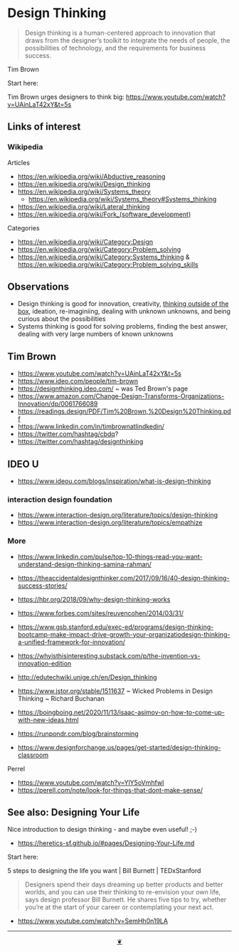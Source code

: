 # Design Thinking

> Design thinking is a human-centered approach to innovation that draws from the designer’s toolkit to integrate the needs of people, the possibilities of technology, and the requirements for business success.

Tim Brown

Start here:

Tim Brown urges designers to think big: https://www.youtube.com/watch?v=UAinLaT42xY&t=5s

## Links of interest

### Wikipedia

Articles

* https://en.wikipedia.org/wiki/Abductive_reasoning
* https://en.wikipedia.org/wiki/Design_thinking
* https://en.wikipedia.org/wiki/Systems_theory
	* https://en.wikipedia.org/wiki/Systems_theory#Systems_thinking
* https://en.wikipedia.org/wiki/Lateral_thinking
* https://en.wikipedia.org/wiki/Fork_(software_development)

Categories

* https://en.wikipedia.org/wiki/Category:Design
* https://en.wikipedia.org/wiki/Category:Problem_solving
* https://en.wikipedia.org/wiki/Category:Systems_thinking
& https://en.wikipedia.org/wiki/Category:Problem_solving_skills


## Observations

* Design thinking is good for innovation, creativity, [thinking outside of the box]( https://en.wikipedia.org/wiki/Thinking_outside_the_box ), ideation, re-imaginiing, dealing with unknown unknowns, and being curious about the possibilities
* Systems thinking is good for solving problems, finding the best answer, dealing with very large numbers of known unknowns


## Tim Brown

* https://www.youtube.com/watch?v=UAinLaT42xY&t=5s
* https://www.ideo.com/people/tim-brown
* https://designthinking.ideo.com/ ~ was Ted Brown's page
* https://www.amazon.com/Change-Design-Transforms-Organizations-Innovation/dp/0061766089
* https://readings.design/PDF/Tim%20Brown,%20Design%20Thinking.pdf
* https://www.linkedin.com/in/timbrownatlindkedin/
* https://twitter.com/hashtag/cbdq?
* https://twitter.com/hashtag/designthinking

## IDEO U

* https://www.ideou.com/blogs/inspiration/what-is-design-thinking

### interaction design foundation

* https://www.interaction-design.org/literature/topics/design-thinking
* https://www.interaction-design.org/literature/topics/empathize


### More

* https://www.linkedin.com/pulse/top-10-things-read-you-want-understand-design-thinking-samina-rahman/
* https://theaccidentaldesignthinker.com/2017/09/16/40-design-thinking-success-stories/
* https://hbr.org/2018/09/why-design-thinking-works
* https://www.forbes.com/sites/reuvencohen/2014/03/31/
* https://www.gsb.stanford.edu/exec-ed/programs/design-thinking-bootcamp-make-impact-drive-growth-your-organizatiodesign-thinking-a-unified-framework-for-innovation/
* https://whyisthisinteresting.substack.com/p/the-invention-vs-innovation-edition
* http://edutechwiki.unige.ch/en/Design_thinking
* https://www.jstor.org/stable/1511637 ~ Wicked Problems in Design Thinking ~ Richard Buchanan
* https://boingboing.net/2020/11/13/isaac-asimov-on-how-to-come-up-with-new-ideas.html
* https://runpondr.com/blog/brainstorming

* https://www.designforchange.us/pages/get-started/design-thinking-classroom

Perrel


* https://www.youtube.com/watch?v=YlY5oVmhfwI
* https://perell.com/note/look-for-things-that-dont-make-sense/


## See also: Designing Your Life

Nice introduction to design thinking - and maybe even useful! ;-)

* https://heretics-sf.github.io/#pages/Designing-Your-Life.md

Start here:

5 steps to designing the life you want | Bill Burnett | TEDxStanford

>Designers spend their days dreaming up better products and better worlds, and you can use their thinking to re-envision your own life, says design professor Bill Burnett. He shares five tips to try, whether you’re at the start of your career or contemplating your next act.  

* https://www.youtube.com/watch?v=SemHh0n19LA


***

<center title="Hello! Click me to go up to the top" ><a class=aDingbat href=javascript:window.scrollTo(0,0);> ❦ </a></center>
